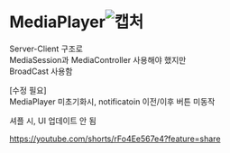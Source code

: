 # MediaPlayer![캡처](https://github.com/user-attachments/assets/2b7af5f8-9f10-402e-9a7d-bd80b3e04672)

Server-Client 구조로  
MediaSession과 MediaController 사용해야 했지만  
BroadCast 사용함  

  
[수정 필요]  
MediaPlayer 미초기화시,
notificatoin 이전/이후 버튼 미동작

셔플 시, UI 업데이트 안 됨  


https://youtube.com/shorts/rFo4Ee567e4?feature=share
